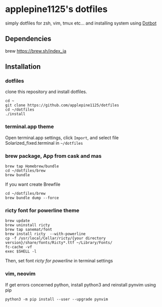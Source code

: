# applepine1125's dotfiles
simply dotfiles for zsh, vim, tmux etc... and installing system using [Dotbot](https://github.com/anishathalye/dotbot)

## Dependencies
brew https://brew.sh/index_ja
## Installation  
### dotfiles
clone this repository and install dotfiles.
```
cd ~
git clone https://github.com/applepine1125/dotfiles
cd ~/dotfiles
./install
```
### terminal.app theme  
Open terminal.app settings, click `Import`, and select file Solarized_fixed.terminal in `~/dotfiles`

### brew package, App from cask and mas  
```
brew tap Homebrew/bundle
cd ~/dotfiles/brew
brew bundle 
```

If you want create Brewfile  
```
cd ~/dotfiles/brew
brew bundle dump --force
```


### ricty font for powerline theme  
```
brew update
brew uninstall ricty
brew tap sanemat/font
brew install ricty  --with-powerline
cp -f /usr/local/Cellar/ricty/{your directory version}/share/fonts/Ricty*.ttf ~/Library/Fonts/ 
fc-cache -vf
exec $SHELL -l
```
Then, set font *ricty for powerline* in terminal settings

### vim, neovim
If get errors concerned python, install python3 and reinstall pynvim using pip 
```
python3 -m pip install --user --upgrade pynvim
```

